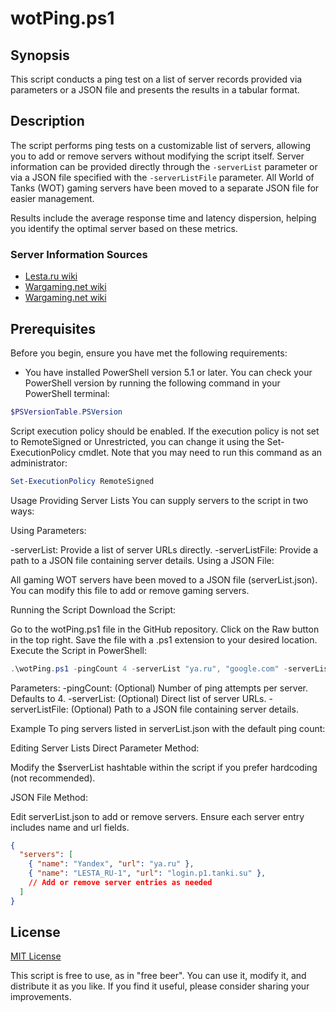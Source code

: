 # wotPing.ps1

## Synopsis

This script conducts a ping test on a list of server records provided via parameters or a JSON file and presents the results in a tabular format.

## Description

The script performs ping tests on a customizable list of servers, allowing you to add or remove servers without modifying the script itself. Server information can be provided directly through the `-serverList` parameter or via a JSON file specified with the `-serverListFile` parameter. All World of Tanks (WOT) gaming servers have been moved to a separate JSON file for easier management.

Results include the average response time and latency dispersion, helping you identify the optimal server based on these metrics.

### Server Information Sources

- [Lesta.ru wiki](https://wiki.lesta.ru/ru/%D0%98%D0%B3%D1%80%D0%BE%D0%B2%D1%8B%D0%B5_%D0%BA%D0%BB%D0%B0%D1%81%D1%82%D0%B5%D1%80%D1%8B)
- [Wargaming.net wiki](https://na.wargaming.net/support/en/products/wot/article/10252/)
- [Wargaming.net wiki](https://eu.wargaming.net/support/ru/products/wot/article/15291/)

## Prerequisites

Before you begin, ensure you have met the following requirements:

- You have installed PowerShell version 5.1 or later. You can check your PowerShell version by running the following command in your PowerShell terminal:

```powershell
$PSVersionTable.PSVersion
```

Script execution policy should be enabled. If the execution policy is not set to RemoteSigned or Unrestricted, you can change it using the Set-ExecutionPolicy cmdlet. Note that you may need to run this command as an administrator:

```powershell
Set-ExecutionPolicy RemoteSigned
```

Usage
Providing Server Lists
You can supply servers to the script in two ways:

Using Parameters:

-serverList: Provide a list of server URLs directly.
-serverListFile: Provide a path to a JSON file containing server details.
Using a JSON File:

All gaming WOT servers have been moved to a JSON file (serverList.json). You can modify this file to add or remove gaming servers.

Running the Script
Download the Script:

Go to the wotPing.ps1 file in the GitHub repository.
Click on the Raw button in the top right.
Save the file with a .ps1 extension to your desired location.
Execute the Script in PowerShell:

```Powershell
.\wotPing.ps1 -pingCount 4 -serverList "ya.ru", "google.com" -serverListFile "serverList.json"
```

Parameters:
-pingCount: (Optional) Number of ping attempts per server. Defaults to 4.
-serverList: (Optional) Direct list of server URLs.
-serverListFile: (Optional) Path to a JSON file containing server details.

Example
To ping servers listed in serverList.json with the default ping count:

Editing Server Lists
Direct Parameter Method:

Modify the $serverList hashtable within the script if you prefer hardcoding (not recommended).

JSON File Method:

Edit serverList.json to add or remove servers. Ensure each server entry includes name and url fields.

```JSON
{
  "servers": [
    { "name": "Yandex", "url": "ya.ru" },
    { "name": "LESTA_RU-1", "url": "login.p1.tanki.su" },
    // Add or remove server entries as needed
  ]
}
```

## License

[MIT License](LICENSE)

This script is free to use, as in "free beer". You can use it, modify it, and distribute it as you like. If you find it useful, please consider sharing your improvements.
